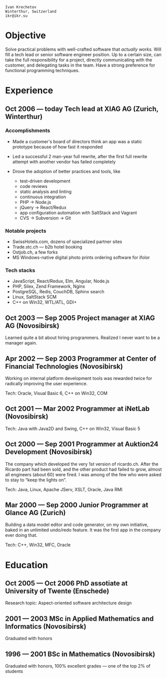```
Ivan Krechetov
Winterthur, Switzerland
ikr@ikr.su
```

# Objective

Solve practical problems with well-crafted software that _actually works._ Will fill a tech lead or
senior software engineer position. Up to a certain size, can take the full responsibility for a
project, directly communicating with the customer, and delegating tasks in the team. Have a strong
preference for functional programming techniques.

# Experience

## Oct 2006 — today Tech lead at XIAG AG (Zurich, Winterthur)

### Accomplishments

* Made a customer's board of directors think an app was a static prototype because of how fast it
  responded

* Led a successful 2 man-year full rewrite, after the first full rewrite attempt with another vendor
  has failed completely

* Drove the adoption of better practices and tools, like
  * test-driven development
  * code reviews
  * static analysis and linting
  * continuous integration
  * PHP → Node.js
  * jQuery → React/Redux
  * app configuration automation with SaltStack and Vagrant
  * CVS → Subversion → Git

### Notable projects

* SwissHotels.com, dozens of specialized partner sites
* Trade.stc.ch — b2b hotel booking
* Ostjob.ch, a few forks
* MS Windows-native digital photo prints ordering software for ifolor

### Tech stacks

* JavaScript, React/Redux, Elm, Angular, Node.js
* PHP, Silex, Zend Framework, Nginx
* PostgreSQL, Redis, CouchDB, Sphinx search
* Linux, SaltStack SCM
* C++ on Win32, WTL/ATL, GDI+

## Oct 2003 — Sep 2005 Project manager at XIAG AG (Novosibirsk)

Learned quite a bit about hiring programmers. Realized I never want to be a manager again.

## Apr 2002 — Sep 2003 Programmer at Center of Financial Technologies (Novosibirsk)

Working on internal platform development tools was rewarded twice for radically improving the user
experience.

Tech: Oracle, Visual Basic 6, C++ on Win32, COM

## Oct 2001 — Mar 2002 Programmer at iNetLab (Novosibirsk)

Tech: Java with Java2D and Swing, C++ on Win32, Visual Basic 5

## Oct 2000 — Sep 2001 Programmer at Auktion24 Development (Novosibirsk)

The company which developed the very 1st version of ricardo.ch. After the Ricardo part had been
sold, and the other product had failed to grow, almost all engineers (about 60) were fired. I was
among of the few who were asked to stay to “keep the lights on”.

Tech: Java, Linux, Apache JServ, XSLT, Oracle, Java RMI

## Mar 2000 — Sep 2000 Junior Programmer at Glance AG (Zurich)

Building a data model editor and code generator, on my own initiative, baked in an unlimited
undo/redo feature. It was the first app in the company ever doing that.

Tech: C++, Win32, MFC, Oracle

# Education

## Oct 2005 — Oct 2006 PhD assotiate at University of Twente (Enschede)

Research topic: Aspect-oriented software architecture design

## 2001 — 2003 MSc in Applied Mathematics and Informatics (Novosibirsk)

Graduated with honors

## 1996 — 2001 BSc in Mathematics (Novosibirsk)

Graduated with honors, 100% excellent grades — one of the top 2% of students
